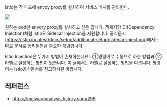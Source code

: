 istio는 각 파드에 envoy proxy를 설치하여 서비스 메시를 관리한다.

![](https://github.com/gnosia93/eks-on-aws/blob/main/images/istio-service-mesh.png)

원하는 pod만 envory proxy를 설치하고 싶은 겁니다. 객체지향 DI(Dependency Injection)처럼 Istio도 Sidecar Injection을 지원합니다. 공식문서(https://istio.io/latest/docs/setup/additional-setup/sidecar-injection/)에서도 따로 문서로 정리될만큼 중요한 개념입니다.

 

Istio Injection은 두가지 방법이 존재하는데요!. ①명령어로 수동으로 하는 방법과 ②라벨로 설정하는 방법이 있습니다. 이 글에서는 라벨로 설정하는 방법을 다룹니다. 명령어는 istio공식문서를 참고하시길 바랍니다.

## 레퍼런스 ##

* https://malwareanalysis.tistory.com/299
